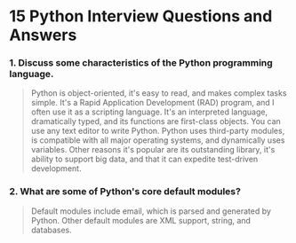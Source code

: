 # 15 Python Interview Questions and Answers

### 1. Discuss some characteristics of the Python programming language.

> Python is object-oriented, it's easy to read, and makes complex tasks simple. It's a Rapid Application Development (RAD) program, and I often use it as a scripting language. It's an interpreted language, dramatically typed, and its functions are first-class objects. You can use any text editor to write Python.  Python uses third-party modules, is compatible with all major operating systems, and dynamically uses variables. Other reasons it's popular are its outstanding library, it's ability to support big data, and that it can expedite test-driven development.


### 2. What are some of Python's core default modules?

> Default modules include email, which is parsed and generated by Python. Other default modules are XML support, string, and databases.
